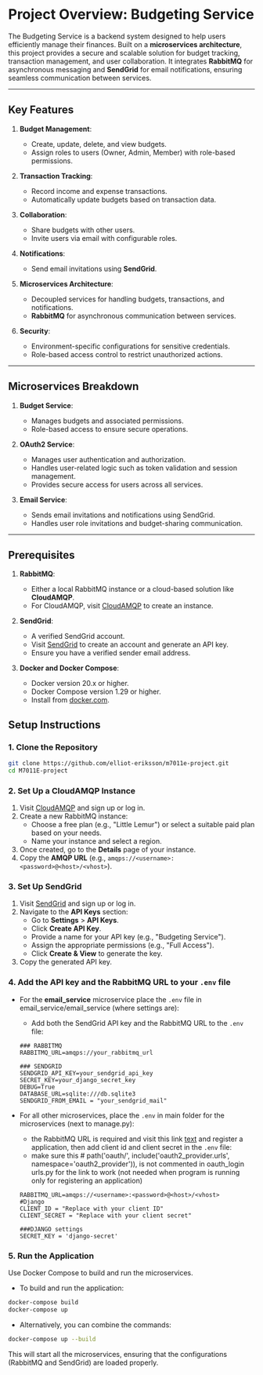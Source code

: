 # Project Overview: Budgeting Service

The Budgeting Service is a backend system designed to help users efficiently manage their finances. Built on a **microservices architecture**, this project provides a secure and scalable solution for budget tracking, transaction management, and user collaboration. It integrates **RabbitMQ** for asynchronous messaging and **SendGrid** for email notifications, ensuring seamless communication between services.

---

## Key Features

1. **Budget Management**:
   - Create, update, delete, and view budgets.
   - Assign roles to users (Owner, Admin, Member) with role-based permissions.

2. **Transaction Tracking**:
   - Record income and expense transactions.
   - Automatically update budgets based on transaction data.

3. **Collaboration**:
   - Share budgets with other users.
   - Invite users via email with configurable roles.

4. **Notifications**:
   - Send email invitations using **SendGrid**.

5. **Microservices Architecture**:
   - Decoupled services for handling budgets, transactions, and notifications.
   - **RabbitMQ** for asynchronous communication between services.

6. **Security**:
   - Environment-specific configurations for sensitive credentials.
   - Role-based access control to restrict unauthorized actions.
---

## Microservices Breakdown

1. **Budget Service**:
   - Manages budgets and associated permissions.
   - Role-based access to ensure secure operations.

2. **OAuth2 Service**:
   - Manages user authentication and authorization.
   - Handles user-related logic such as token validation and session management.
   - Provides secure access for users across all services.

3. **Email Service**:
   - Sends email invitations and notifications using SendGrid.
   - Handles user role invitations and budget-sharing communication.

---

## Prerequisites

1. **RabbitMQ**:
   - Either a local RabbitMQ instance or a cloud-based solution like **CloudAMQP**.
   - For CloudAMQP, visit [CloudAMQP](https://www.cloudamqp.com/) to create an instance.

2. **SendGrid**:
   - A verified SendGrid account.
   - Visit [SendGrid](https://sendgrid.com/) to create an account and generate an API key.
   - Ensure you have a verified sender email address.

3. **Docker and Docker Compose**:
   - Docker version 20.x or higher.
   - Docker Compose version 1.29 or higher.
   - Install from [docker.com](https://www.docker.com/).


## Setup Instructions

### 1. Clone the Repository
```bash
git clone https://github.com/elliot-eriksson/m7011e-project.git
cd M7011E-project 
```
### 2. Set Up a CloudAMQP Instance
1. Visit [CloudAMQP](https://www.cloudamqp.com/) and sign up or log in.
2. Create a new RabbitMQ instance:
   - Choose a free plan (e.g., "Little Lemur") or select a suitable paid plan based on your needs.
   - Name your instance and select a region.
3. Once created, go to the **Details** page of your instance.
4. Copy the **AMQP URL** (e.g., `amqps://<username>:<password>@<host>/<vhost>`).

### 3. Set Up SendGrid
1. Visit [SendGrid](https://sendgrid.com/) and sign up or log in.
2. Navigate to the **API Keys** section:
   - Go to **Settings** > **API Keys**.
   - Click **Create API Key**.
   - Provide a name for your API key (e.g., "Budgeting Service").
   - Assign the appropriate permissions (e.g., "Full Access").
   - Click **Create & View** to generate the key.
3. Copy the generated API key.

### 4. Add the API key and the RabbitMQ URL to your `.env` file
- For the **email_service** microservice place the `.env` file in email_service/email_service (where settings are):
    - Add both the SendGrid API key and the RabbitMQ URL to the `.env` file:
    ```env
    ### RABBITMQ
    RABBITMQ_URL=amqps://your_rabbitmq_url

    ### SENDGRID
    SENDGRID_API_KEY=your_sendgrid_api_key
    SECRET_KEY=your_django_secret_key
    DEBUG=True
    DATABASE_URL=sqlite:///db.sqlite3
    SENDGRID_FROM_EMAIL = "your_sendgrid_mail"
    ```

- For all other microservices, place the `.env` in main folder for the microservices (next to manage.py):
    - the RabbitMQ URL is required and visit this link [text](http://127.0.0.1:8001/oauth/applications/register/) and register a application, then add 
    client id and client secret in the `.env` file:
    - make sure this  # path('oauth/', include('oauth2_provider.urls', namespace='oauth2_provider')), is not commented in oauth_login urls.py for the link to work (not needed when program is running only for registering an application)
 
    ```env
   RABBITMQ_URL=amqps://<username>:<password>@<host>/<vhost>
   #Django 
   CLIENT_ID = "Replace with your client ID"  
   CLIENT_SECRET = "Replace with your client secret" 

   ###DJANGO settings 
   SECRET_KEY = 'django-secret'
    ```
### 5. Run the Application
Use Docker Compose to build and run the microservices.

- To build and run the application:
```bash
docker-compose build
docker-compose up
```
- Alternatively, you can combine the commands:
```bash color
docker-compose up --build
```
This will start all the microservices, ensuring that the configurations (RabbitMQ and SendGrid) are loaded properly.
